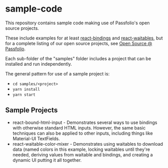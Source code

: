 # sample-code

This repository contains sample code making use of Passfolio's open source projects.

These include examples for at least [react-bindings](https://www.npmjs.com/package/react-bindings) and [react-waitables](https://www.npmjs.com/package/react-waitables), but for a complete listing of our open source projects, see [Open Source @ Passfolio](https://github.com/Passfolio).

Each sub-folder of the "samples" folder includes a project that can be installed and run independently.

The general pattern for use of a sample project is:

- `cd samples/<project>`
- `yarn install`
- `yarn start`

## Sample Projects

- react-bound-html-input - Demonstrates several ways to use bindings with otherwise standard HTML inputs.  However, the same basic techniques can also be applied to other inputs, including things like Material-UI TextFields.
- react-waitable-color-mixer - Demonstrates using waitables to download data (named colors in this example, locking waitables until they're needed, deriving values from waitable and bindings, and creating a dynamic UI putting it all together.
